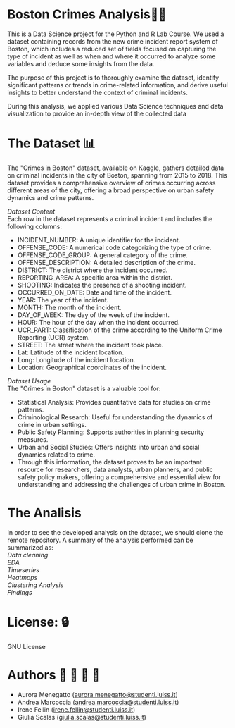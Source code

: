 # Boston Crimes Analysis🕵️‍♂️

This is a Data Science project for the Python and R Lab Course. 
We used a dataset containing records from the new crime incident report system of Boston, which includes a reduced set of fields focused on capturing the type of incident as well as when and where it occurred to analyze some variables and deduce some insights from the data. 

The purpose of this project is to thoroughly examine the dataset, identify significant patterns or trends in crime-related information, and derive useful insights to better understand the context of criminal incidents. 

During this analysis, we applied various Data Science techniques and data visualization to provide an in-depth view of the collected data

# The Dataset 📊 
The "Crimes in Boston" dataset, available on Kaggle, gathers detailed data on criminal incidents in the city of Boston, spanning from 2015 to 2018. 
This dataset provides a comprehensive overview of crimes occurring across different areas of the city, offering a broad perspective on urban safety dynamics and crime patterns.

*Dataset Content*  
Each row in the dataset represents a criminal incident and includes the following columns:

* INCIDENT_NUMBER: A unique identifier for the incident.
* OFFENSE_CODE: A numerical code categorizing the type of crime.
* OFFENSE_CODE_GROUP: A general category of the crime.
* OFFENSE_DESCRIPTION: A detailed description of the crime.
* DISTRICT: The district where the incident occurred.
* REPORTING_AREA: A specific area within the district.
* SHOOTING: Indicates the presence of a shooting incident.
* OCCURRED_ON_DATE: Date and time of the incident.
* YEAR: The year of the incident.
* MONTH: The month of the incident.
* DAY_OF_WEEK: The day of the week of the incident.
* HOUR: The hour of the day when the incident occurred.
* UCR_PART: Classification of the crime according to the Uniform Crime Reporting (UCR) system.
* STREET: The street where the incident took place.
* Lat: Latitude of the incident location.
* Long: Longitude of the incident location.
* Location: Geographical coordinates of the incident.  

*Dataset Usage*  
The "Crimes in Boston" dataset is a valuable tool for:

* Statistical Analysis: Provides quantitative data for studies on crime patterns.
* Criminological Research: Useful for understanding the dynamics of crime in urban settings.
* Public Safety Planning: Supports authorities in planning security measures.
* Urban and Social Studies: Offers insights into urban and social dynamics related to crime.
* Through this information, the dataset proves to be an important resource for researchers, data analysts, urban planners, and public safety policy makers, offering a comprehensive and essential view for understanding and addressing the challenges of urban crime in Boston.


# The Analisis  
In order to see the developed analysis on the dataset, we should clone the remote repository. A summary of the analysis performed can be summarized as:  
*Data cleaning*  
*EDA*  
*Timeseries*  
*Heatmaps*  
*Clustering Analysis*  
*Findings*     


# License: 🔒   
GNU License

# Authors :woman: :man: :woman: :woman:   
* Aurora Menegatto (aurora.menegatto@studenti.luiss.it)
* Andrea Marcoccia (andrea.marcoccia@studenti.luiss.it)
* Irene Fellin (irene.fellin@studenti.luiss.it)
* Giulia Scalas (giulia.scalas@studenti.luiss.it)





